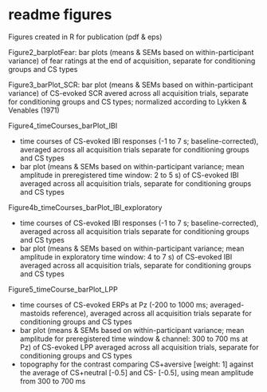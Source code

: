 # readme figures

Figures created in R for publication (pdf & eps)


Figure2_barplotFear:
bar plots (means & SEMs based on within-participant variance) of fear ratings at the end of acquisition, separate for conditioning groups and CS types

Figure3_barPlot_SCR:
bar plot (means & SEMs based on within-participant variance) of CS-evoked SCR avered across all acquisition trials, separate for conditioning groups and CS types; normalized according to Lykken & Venables (1971)

Figure4_timeCourses_barPlot_IBI
- time courses of CS-evoked IBI responses (-1 to 7 s; baseline-corrected), averaged across all acquisition trials separate for conditioning groups and CS types
- bar plot (means & SEMs based on within-participant variance; mean amplitude in preregistered time window: 2 to 5 s) of CS-evoked IBI averaged across all acquisition trials, separate for conditioning groups and CS types

Figure4b_timeCourses_barPlot_IBI_exploratory
- time courses of CS-evoked IBI responses (-1 to 7 s; baseline-corrected), averaged across all acquisition trials separate for conditioning groups and CS types
- bar plot (means & SEMs based on within-participant variance; mean amplitude in exploratory time window: 4 to 7 s) of CS-evoked IBI averaged across all acquisition trials, separate for conditioning groups and CS types

Figure5_timeCourse_barPlot_LPP
- time courses of CS-evoked ERPs at Pz (-200 to 1000 ms; averaged-mastoids reference), averaged across all acquisition trials separate for conditioning groups and CS types
- bar plot (means & SEMs based on within-participant variance; mean amplitude for preregistered time window & channel: 300 to 700 ms at Pz) of CS-evoked LPP averaged across all acquisition trials, separate for conditioning groups and CS types
- topography for the contrast comparing CS+aversive [weight: 1] against the average of CS+neutral [-0.5] and CS- [-0.5], using mean amplitude from 300 to 700 ms 